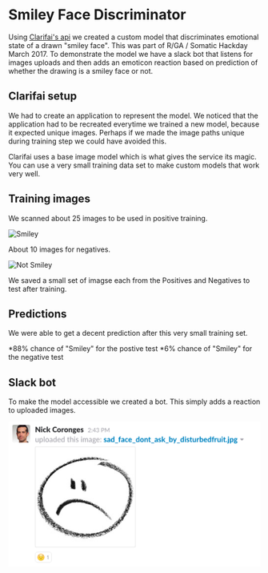 # Smiley Face Discriminator

Using [Clarifai's api](https://www.clarifai.com/) we created a custom model that discriminates emotional state of a drawn "smiley face". This was part of R/GA / Somatic Hackday March 2017. To demonstrate the model we have a slack bot that listens for images uploads and then adds an emoticon reaction based on prediction of whether the drawing is a smiley face or not. 

## Clarifai setup

We had to create an application to represent the model. We noticed that the application had to be recreated everytime we trained a new model, because it expected unique images. Perhaps if we made the image paths unique during training step we could have avoided this.

Clarifai uses a base image model which is what gives the service its magic. You can use a very small training data set to make custom models that work very well.

## Training images

We scanned about 25 images to be used in positive training.

![Smiley](./smileys_1/smileys_0000.jpg)

About 10 images for negatives.

![Not Smiley](./not_smileys_1/0001.jpg)

We saved a small set of imagse each from the Positives and Negatives to test after training.

## Predictions

We were able to get a decent prediction after this very small training set.

*88% chance of "Smiley" for the postive test
*6% chance of "Smiley" for the negative test

## Slack bot 

To make the model accessible we created a bot. This simply adds a reaction to uploaded images. 

![Slack bot](./img/slack.png)


